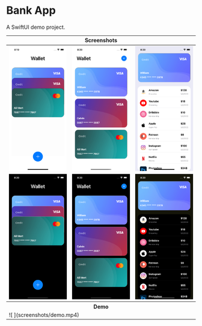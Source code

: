 # Bank App

A SwiftUI demo project.

<table>
<thead>
   <tr>
        <th colspan="3"><div align="center">Screenshots</div></th>
  </tr>
</thead>
<tbody>
  <tr>
        <td>
         <img src="screenshots/light1.png" width="200"> 
        </td>
        <td>
          <img src="screenshots/light2.png" width="200">
        </td>
        <td>
         <img src="screenshots/light3.png" width="200">
     </td>
  </tr>
   <tr>
        <td>
         <img src="screenshots/dark1.png" width="200"> 
        </td>
        <td>
          <img src="screenshots/dark2.png" width="200">
        </td>
        <td>
         <img src="screenshots/dark3.png" width="200">
     </td>
  </tr>
  <tr> 
     <th colspan="3">
     <div align="center">
        <b>Demo</b>
</div>
</th>
  </tr>
  <tr>
     <td colspan="3"> ![ ](screenshots/demo.mp4) </td>
  </tr>
</tbody>
</table>
